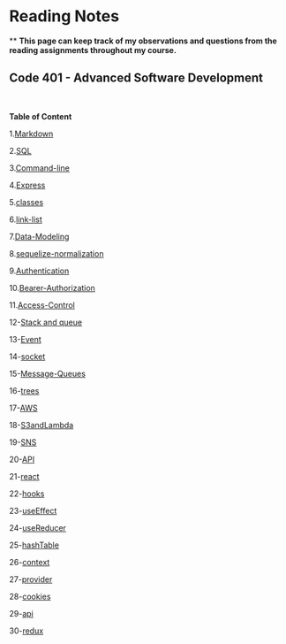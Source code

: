 # Reading Notes
**
**This page can keep track of my observations and questions from the reading assignments throughout my course.**<br>


## Code 401 - Advanced Software Development
<br>

**Table of Content**


1.[Markdown](./markdown.md)

2.[SQL](./sqlEX.md)

3.[Command-line](./commandline.md)

4.[Express](./express.md)

5.[classes](classes.md)

6.[link-list](./link-list.md)

7.[Data-Modeling](./dataModeling.md)

8.[sequelize-normalization](./sequelize-normalization.md)

9.[Authentication](./Authentication.md)

10.[Bearer-Authorization](./BearerAuthorization.md)

11.[Access-Control](./ACL.md)

12-[Stack and queue](./stack-queue.md)

13-[Event](./event.md)

14-[socket](./socket.md)

15-[Message-Queues](./MessageQueues.md)

16-[trees](./trees.md)

17-[AWS](./aws.md)

18-[S3andLambda](./S3Lambda.md)

19-[SNS](./sns.md)

20-[API](./API.md)

21-[react](./react.md)

22-[hooks](./hooks.md)

23-[useEffect](./useEffect.md)

24-[useReducer](./useReducer.md)

25-[hashTable](./hashTable.md)

26-[context](./context.md)

27-[provider](./provider.md)

28-[cookies](./cookies.md)

29-[api](./api.md)

30-[redux](./redux)